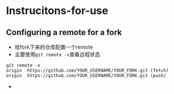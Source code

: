 # Instrucitons-for-use
## Configuring a remote for a fork
- 给fork下来的仓库配置一个remote
- 主要使用`git remote -v`查看远程状态
```
git remote -v
origin  https://github.com/YOUR_USERNAME/YOUR_FORK.git (fetch)
origin  https://github.com/YOUR_USERNAME/YOUR_FORK.git (push)

```
- 
